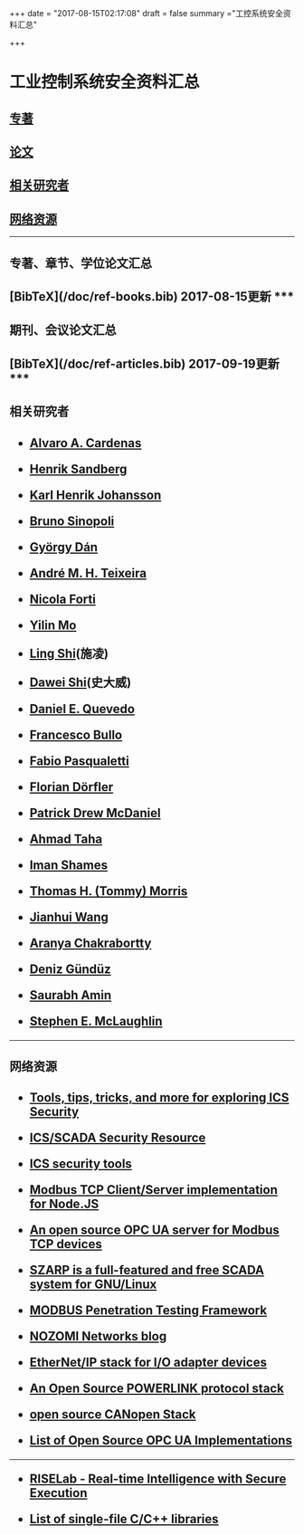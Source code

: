 +++
date = "2017-08-15T02:17:08"
draft = false
summary ="工控系统安全资料汇总"


+++



# 工业控制系统安全资料汇总

## [专著](#1)
## [论文](#2)
## [相关研究者](#3)
## [网络资源](#4)

***
<h2 id="1">专著、章节、学位论文汇总<h2>
[BibTeX](/doc/ref-books.bib)
2017-08-15更新
***

<h2 id="2">期刊、会议论文汇总<h2>
[BibTeX](/doc/ref-articles.bib)
2017-09-19更新
***

<h2 id="3">相关研究者<h2>

* [**Alvaro A. Cardenas**](http://www.utdallas.edu/~alvaro.cardenas/)

* [**Henrik Sandberg**](https://people.kth.se/~hsan/)

* [**Karl Henrik Johansson**](https://people.kth.se/~kallej/)

* [**Bruno Sinopoli**](https://users.ece.cmu.edu/~brunos/index.html)

* [György Dán](https://people.kth.se/~gyuri/)

* [André M. H. Teixeira](http://homepage.tudelft.nl/6s06f/)

* [Nicola Forti](http://www.nicolaforti.com/)

* [Yilin Mo](https://yilinmo.github.io/)

* [Ling Shi](http://www.ece.ust.hk/~eesling/)(施凌)

* [Dawei Shi](http://doyle.seas.harvard.edu/dshi/)(史大威)

* [Daniel E. Quevedo](http://controlsystems.upb.de/en/team/prof-dr-daniel-e-quevedo.html)

* [**Francesco Bullo**](http://motion.me.ucsb.edu/)

* [Fabio Pasqualetti](http://www.fabiopas.it/)

* [Florian Dörfler](http://control.ee.ethz.ch/~floriand/)

* [**Patrick Drew McDaniel**](http://www.patrickmcdaniel.org/)

* [Ahmad Taha](http://engineering.utsa.edu/~taha/index.html)

* [Iman Shames](https://imanshames.blog/)

* [Thomas H. (Tommy) Morris](https://sites.google.com/a/uah.edu/tommy-morris-uah/home)

* [Jianhui Wang](https://sites.google.com/site/eejhwang/home)

* [Aranya Chakrabortty](https://people.engr.ncsu.edu/achakra2/)

* [Deniz Gündüz](http://www.iis.ee.ic.ac.uk/dgunduz/)

* [Saurabh Amin](http://resil.mit.edu/people)

* [Stephen E. McLaughlin](http://www.stephenmclaughlin.org/)


***
<h2 id="4">网络资源<h2>

* [Tools, tips, tricks, and more for exploring ICS Security](https://github.com/ITI/ICS-Security-Tools)

* [ICS/SCADA Security Resource](https://github.com/w3h/icsmaster)

* [ICS security tools ](https://github.com/tanjiti/icstools)

* [Modbus TCP Client/Server implementation for Node.JS](https://github.com/Cloud-Automation/node-modbus)

* [An open source OPC UA server for Modbus TCP devices](https://github.com/minaandrawos/OPCModbusUAServer)

* [SZARP is a full-featured and free SCADA system for GNU/Linux](https://github.com/Newterm/szarp)

* [MODBUS Penetration Testing Framework](https://github.com/enddo/smod)

* [NOZOMI Networks blog](http://blog.nozominetworks.com/)

* [EtherNet/IP stack for I/O adapter devices](https://github.com/EIPStackGroup/OpENer)

* [An Open Source POWERLINK protocol stack](https://github.com/OpenAutomationTechnologies/openPOWERLINK_V2)

* [open source CANopen Stack](https://github.com/CANopenNode/CANopenNode)

* [List of Open Source OPC UA Implementations](https://github.com/open62541/open62541/wiki/List-of-Open-Source-OPC-UA-Implementations)


***
* [RISELab - Real-time Intelligence with Secure Execution](https://rise.cs.berkeley.edu/)

* [List of single-file C/C++ libraries](https://github.com/nothings/single_file_libs)





